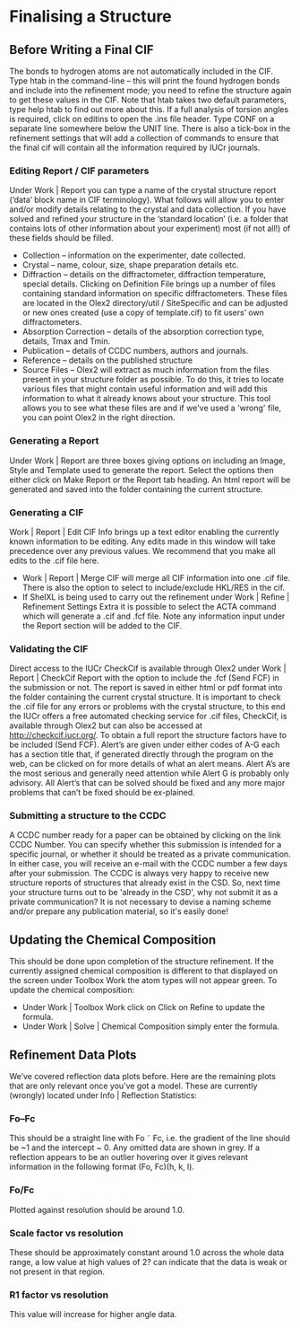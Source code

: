 # Finalising a Structure
## Before Writing a Final CIF
The bonds to hydrogen atoms are not automatically included in the CIF. Type htab in the command-line – this will print the found hydrogen bonds and include into the refinement mode; you need to refine the structure again to get these values in the CIF. Note that htab takes two default parameters, type help htab to find out more about this.
If a full analysis of torsion angles is required, click on editins   to open the .ins file header. Type CONF on a separate line somewhere below the UNIT line. There is also a tick-box in the refinement settings that will add a collection of commands to ensure that the final cif will contain all the information required by IUCr journals.
### Editing Report / CIF parameters
Under Work | Report you can type a name of the crystal structure report (‘data’ block name in CIF terminology). What follows will allow you to enter and/or modify details relating to the crystal and data collection. If you have solved and refined your structure in the ‘standard location’ (i.e. a folder that contains lots of other information about your experiment) most (if not all!) of these fields should be filled. 
- Collection – information on the experimenter, date collected.
- Crystal – name, colour, size, shape preparation details etc.
- Diffraction – details on the diffractometer, diffraction temperature, special details. Clicking on Definition File brings up a number of files containing standard information on specific diffractometers. These files are located in the Olex2 directory/util / SiteSpecific and can be adjusted or new ones created (use a copy of template.cif) to fit users’ own diffractometers.
- Absorption Correction – details of the absorption correction type, details, Tmax and Tmin.
- Publication – details of CCDC numbers, authors and journals.
- Reference – details on the published structure
- Source Files – Olex2 will extract as much information from the files present in your structure folder as possible. To do this, it tries to locate various files that might contain useful information and will add this information to what it already knows about your structure. This tool allows you to see what these files are and if we've used a 'wrong' file, you can point Olex2 in the right direction.

### Generating a Report
Under Work | Report are three boxes giving options on including an Image, Style and Template used to generate the report. Select the options then either click on Make Report or the Report tab heading. An html report will be generated and saved into the folder containing the current structure.

### Generating a CIF
Work | Report | Edit CIF Info brings up a text editor enabling the currently known information to be editing. Any edits made in this window will take precedence over any previous values. We recommend that you make all edits to the .cif file here.
- Work | Report | Merge CIF will merge all CIF information into one .cif file. There is also the option to select to include/exclude HKL/RES in the cif.
- If ShelXL is being used to carry out the refinement under Work | Refine | Refinement Settings Extra it is possible to select the ACTA command which will generate a .cif and .fcf file. Note any information input under the Report section will be added to the CIF.

### Validating the CIF
Direct access to the IUCr CheckCif is available through Olex2 under Work | Report | CheckCif Report with the option to include the .fcf (Send FCF) in the submission or not. The report is saved in either html or pdf format into the folder containing the current crystal structure.
It is important to check the .cif file for any errors or problems with the crystal structure, to this end the IUCr offers a free automated checking service for .cif files, CheckCif, is available through Olex2 but can also be accessed at http://checkcif.iucr.org/. To obtain a full report the structure factors have to be included (Send FCF). Alert’s are given under either codes of A-G each has a section title that, if generated directly through the program on the web, can be clicked on for more details of what an alert means. Alert A’s are the most serious and generally need attention while Alert G is probably only advisory. All Alert’s that can be solved should be fixed and any more major problems that can’t be fixed should be ex-plained.

### Submitting a structure to the CCDC
A CCDC number ready for a paper can be obtained by clicking on the link CCDC Number.  You can specify whether this submission is intended for a specific journal, or whether it should be treated as a private communication. In either case, you will receive an e-mail with the CCDC number a few days after your submission. The CCDC is always very happy to receive new structure reports of structures that already exist in the CSD. So, next time your structure turns out to be 'already in the CSD', why not submit it as a private communication? It is not necessary to devise a naming scheme and/or prepare any publication material, so it's easily done!

## Updating the Chemical Composition
This should be done upon completion of the structure refinement. If the currently assigned chemical composition is different to that displayed on the screen under Toolbox Work the atom types will not appear green. To update the chemical composition:
- Under Work | Toolbox Work click on   Click on Refine to update the formula.
- Under Work | Solve | Chemical Composition simply enter the formula.

## Refinement Data Plots
We’ve covered reflection data plots before. Here are the remaining plots that are only relevant once you’ve got a model. These are currently (wrongly) located under Info | Reflection Statistics:

### Fo–Fc
This should be a straight line with Fo ˜ Fc, i.e. the gradient of the line should be ~1 and the intercept ~ 0. Any omitted data are shown in grey. If a reflection appears to be an outlier hovering over it gives relevant information in the following format (Fo, Fc)(h, k, l).

### Fo/Fc
Plotted against resolution should be around 1.0.

### Scale factor vs resolution
These should be approximately constant around 1.0 across the whole data range, a low value at high values of 2? can indicate that the data is weak or not present in that region.

### R1 factor vs resolution
This value will increase for higher angle data.
